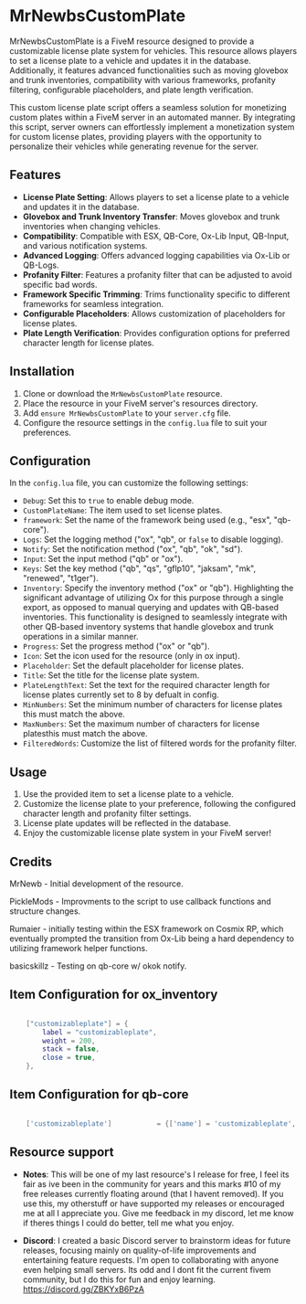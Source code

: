 # MrNewbsCustomPlate

MrNewbsCustomPlate is a FiveM resource designed to provide a customizable license plate system for vehicles. 
This resource allows players to set a license plate to a vehicle and updates it in the database. 
Additionally, it features advanced functionalities such as moving glovebox and trunk inventories, compatibility with various frameworks, profanity filtering, configurable placeholders, and plate length verification.

This custom license plate script offers a seamless solution for monetizing custom plates within a FiveM server in an automated manner. 
By integrating this script, server owners can effortlessly implement a monetization system for custom license plates, providing players with the opportunity to personalize their vehicles while generating revenue for the server.
## Features

- **License Plate Setting**: Allows players to set a license plate to a vehicle and updates it in the database.
- **Glovebox and Trunk Inventory Transfer**: Moves glovebox and trunk inventories when changing vehicles.
- **Compatibility**: Compatible with ESX, QB-Core, Ox-Lib Input, QB-Input, and various notification systems.
- **Advanced Logging**: Offers advanced logging capabilities via Ox-Lib or QB-Logs.
- **Profanity Filter**: Features a profanity filter that can be adjusted to avoid specific bad words.
- **Framework Specific Trimming**: Trims functionality specific to different frameworks for seamless integration.
- **Configurable Placeholders**: Allows customization of placeholders for license plates.
- **Plate Length Verification**: Provides configuration options for preferred character length for license plates.

## Installation

1. Clone or download the `MrNewbsCustomPlate` resource.
2. Place the resource in your FiveM server's resources directory.
3. Add `ensure MrNewbsCustomPlate` to your `server.cfg` file.
4. Configure the resource settings in the `config.lua` file to suit your preferences.

## Configuration

In the `config.lua` file, you can customize the following settings:

- `Debug`: Set this to `true` to enable debug mode.
- `CustomPlateName`: The item used to set license plates.
- `framework`: Set the name of the framework being used (e.g., "esx", "qb-core").
- `Logs`: Set the logging method ("ox", "qb", or `false` to disable logging).
- `Notify`: Set the notification method ("ox", "qb", "ok", "sd").
- `Input`: Set the input method ("qb" or "ox").
- `Keys`: Set the key method ("qb", "qs", "gflp10", "jaksam", "mk", "renewed", "t1ger").
- `Inventory`: Specify the inventory method ("ox" or "qb"). Highlighting the significant advantage of utilizing Ox for this purpose through a single export, as opposed to manual querying and updates with QB-based inventories. This functionality is designed to seamlessly integrate with other QB-based inventory systems that handle glovebox and trunk operations in a similar manner.
- `Progress`: Set the progress method ("ox" or "qb").
- `Icon`: Set the icon used for the resource (only in ox input).
- `Placeholder`: Set the default placeholder for license plates.
- `Title`: Set the title for the license plate system.
- `PlateLengthText`: Set the text for the required character length for license plates currently set to 8 by defualt in config.
- `MinNumbers`: Set the minimum number of characters for license plates this must match the above.
- `MaxNumbers`: Set the maximum number of characters for license platesthis must match the above.
- `FilteredWords`: Customize the list of filtered words for the profanity filter.

## Usage

1. Use the provided item to set a license plate to a vehicle.
2. Customize the license plate to your preference, following the configured character length and profanity filter settings.
3. License plate updates will be reflected in the database.
4. Enjoy the customizable license plate system in your FiveM server!

## Credits

MrNewb - Initial development of the resource.

PickleMods - Improvments to the script to use callback functions and structure changes.

Rumaier - initially testing within the ESX framework on Cosmix RP, which eventually prompted the transition from Ox-Lib being a hard dependency to utilizing framework helper functions.

basicskillz - Testing on qb-core w/ okok notify.


## Item Configuration for ox_inventory
```lua

	["customizableplate"] = {
		label = "customizableplate",
		weight = 200,
		stack = false,
		close = true,
	},

```
## Item Configuration for qb-core
```lua

	['customizableplate'] 			= {['name'] = 'customizableplate', 			    ['label'] = 'Custom Plate', 		    		 ['weight'] = 100, 		['type'] = 'item', 		['image'] = '',								['unique'] = true, 	['useable'] = true, 		['shouldClose'] = true,	   ['combinable'] = nil,                     ['description'] = 'Custom Plate for setting a new plate to a vehicle'},

```

## Resource support
- **Notes**: This will be one of my last resource's I release for free, I feel its fair as ive been in the community for years and this marks #10 of my free releases currently floating around (that I havent removed). If you use this, my otherstuff or have supported my releases or encouraged me at all I appreciate you. Give me feedback in my discord, let me know if theres things I could do better, tell me what you enjoy.

- **Discord**: I created a basic Discord server to brainstorm ideas for future releases, focusing mainly on quality-of-life improvements and entertaining feature requests. I'm open to collaborating with anyone even helping small servers. Its odd and I dont fit the current fivem community, but I do this for fun and enjoy learning.
https://discord.gg/ZBKYxB6PzA